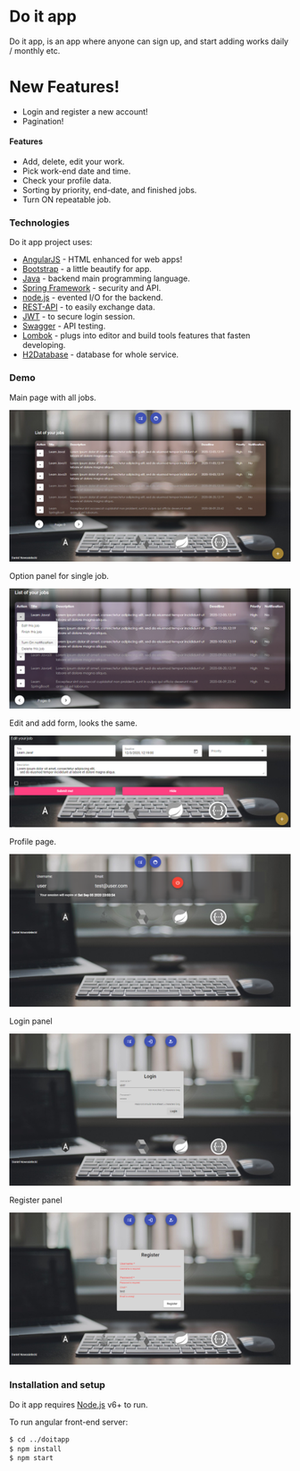 # Do it app
Do it app, is an app where anyone can sign up, and start adding works daily / monthly etc. 

# New Features!

  - Login and register a new account!
  - Pagination!

#### Features

  - Add, delete, edit your work.
  - Pick work-end date and time.
  - Check your profile data.
  - Sorting by priority, end-date, and finished jobs.
  - Turn ON repeatable job.
  

### Technologies

Do it app project uses:

* [AngularJS] - HTML enhanced for web apps!
* [Bootstrap] - a little beautify for app.
* [Java] - backend main programming language.
* [Spring Framework] - security and API.
* [node.js] - evented I/O for the backend.
* [REST-API] - to easily exchange data.
* [JWT] - to secure login session.
* [Swagger] - API testing.
* [Lombok] - plugs into editor and build tools features that fasten developing.
* [H2Database] - database for whole service.

### Demo

Main page with all jobs.

![Homepage](./images/home.png)

Option panel for single job.

![Options panel](./images/option.png)

Edit and add form, looks the same.

![Form edit/add](./images/form.png)

Profile page.

![Profile](./images/profile.png)

Login panel

![Login panel](./images/login.png)

Register panel

![Register panel](./images/register.png)



### Installation and setup

Do it app requires [Node.js](https://nodejs.org/) v6+ to run.

To run angular front-end server:

```sh
$ cd ../doitapp
$ npm install
$ npm start
```

   [node.js]: <http://nodejs.org>
   [AngularJS]: <http://angularjs.org>
   [Bootstrap]: <https://getbootstrap.com>
   [Java]: <http://www.java.com>
   [REST-API]: <https://restfulapi.net>
   [Spring Framework]: <http://spring.io>
   [JWT]: <https://jwt.io>
   [Swagger]: <https://swagger.io>
   [Lombok]: <https://projectlombok.org>
   [H2Database]: <http://www.h2database.com>


##
